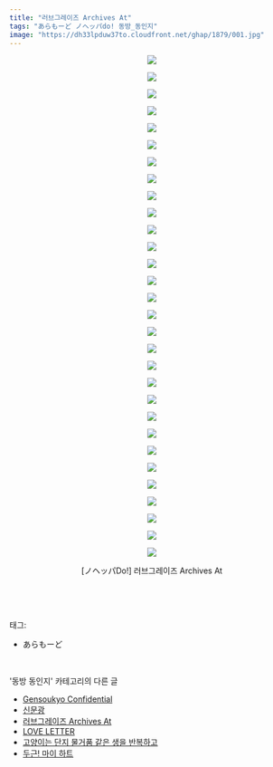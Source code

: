 ```yaml
---
title: "러브그레이즈 Archives At"
tags: "あらもーど ノヘッパdo! 동방_동인지"
image: "https://dh33lpduw37to.cloudfront.net/ghap/1879/001.jpg"
---
```

<div class="article">
<p style="text-align: center; clear: none; float: none;"><img src="{{ site.imgserver2 }}/ghap/1879/001.jpg"/></p>
<p style="text-align: center; clear: none; float: none;"><img src="{{ site.imgserver2 }}/ghap/1879/002.jpg"/></p>
<p style="text-align: center; clear: none; float: none;"><img src="{{ site.imgserver2 }}/ghap/1879/003.jpg"/></p>
<p style="text-align: center; clear: none; float: none;"><img src="{{ site.imgserver2 }}/ghap/1879/004.jpg"/></p>
<p style="text-align: center; clear: none; float: none;"><img src="{{ site.imgserver2 }}/ghap/1879/005.jpg"/></p>
<p style="text-align: center; clear: none; float: none;"><img src="{{ site.imgserver2 }}/ghap/1879/006.jpg"/></p>
<p style="text-align: center; clear: none; float: none;"><img src="{{ site.imgserver2 }}/ghap/1879/007.jpg"/></p>
<p style="text-align: center; clear: none; float: none;"><img src="{{ site.imgserver2 }}/ghap/1879/008.jpg"/></p>
<p style="text-align: center; clear: none; float: none;"><img src="{{ site.imgserver2 }}/ghap/1879/009.jpg"/></p>
<p style="text-align: center; clear: none; float: none;"><img src="{{ site.imgserver2 }}/ghap/1879/010.jpg"/></p>
<p style="text-align: center; clear: none; float: none;"><img src="{{ site.imgserver2 }}/ghap/1879/011.jpg"/></p>
<p style="text-align: center; clear: none; float: none;"><img src="{{ site.imgserver2 }}/ghap/1879/012.jpg"/></p>
<p style="text-align: center; clear: none; float: none;"><img src="{{ site.imgserver2 }}/ghap/1879/013.jpg"/></p>
<p style="text-align: center; clear: none; float: none;"><img src="{{ site.imgserver2 }}/ghap/1879/014.jpg"/></p>
<p style="text-align: center; clear: none; float: none;"><img src="{{ site.imgserver2 }}/ghap/1879/015.jpg"/></p>
<p style="text-align: center; clear: none; float: none;"><img src="{{ site.imgserver2 }}/ghap/1879/016.jpg"/></p>
<p style="text-align: center; clear: none; float: none;"><img src="{{ site.imgserver2 }}/ghap/1879/017.jpg"/></p>
<p style="text-align: center; clear: none; float: none;"><img src="{{ site.imgserver2 }}/ghap/1879/018.jpg"/></p>
<p style="text-align: center; clear: none; float: none;"><img src="{{ site.imgserver2 }}/ghap/1879/019.jpg"/></p>
<p style="text-align: center; clear: none; float: none;"><img src="{{ site.imgserver2 }}/ghap/1879/020.jpg"/></p>
<p style="text-align: center; clear: none; float: none;"><img src="{{ site.imgserver2 }}/ghap/1879/021.jpg"/></p>
<p style="text-align: center; clear: none; float: none;"><img src="{{ site.imgserver2 }}/ghap/1879/022.jpg"/></p>
<p style="text-align: center; clear: none; float: none;"><img src="{{ site.imgserver2 }}/ghap/1879/023.jpg"/></p>
<p style="text-align: center; clear: none; float: none;"><img src="{{ site.imgserver2 }}/ghap/1879/024.jpg"/></p>
<p style="text-align: center; clear: none; float: none;"><img src="{{ site.imgserver2 }}/ghap/1879/025.jpg"/></p>
<p style="text-align: center; clear: none; float: none;"><img src="{{ site.imgserver2 }}/ghap/1879/026.jpg"/></p>
<p style="text-align: center; clear: none; float: none;"><img src="{{ site.imgserver2 }}/ghap/1879/027.jpg"/></p>
<p style="text-align: center; clear: none; float: none;"><img src="{{ site.imgserver2 }}/ghap/1879/028.jpg"/></p>
<p style="text-align: center; clear: none; float: none;"><img src="{{ site.imgserver2 }}/ghap/1879/029.jpg"/></p>
<p style="text-align: center; clear: none; float: none;"><img src="{{ site.imgserver2 }}/ghap/1879/030.jpg"/></p>
<p style="text-align: center; clear: none; float: none;">[ノヘッパDo!] 러브그레이즈 Archives At</p>
<p><br/></p>
</div><br/>
<div class="tagTrail">
<p>태그: </p>
<ul>
<li>あらもーど</li>
</ul>
</div><br/>
<div class="another">
<p>'동방 동인지' 카테고리의 다른 글</p>
<ul>
<li><a href="/ghap_1882">Gensoukyo Confidential</a></li>
<li><a href="/ghap_1880">신문광</a></li>
<li><a href="/ghap_1879">러브그레이즈 Archives At</a></li>
<li><a href="/ghap_1878">LOVE LETTER</a></li>
<li><a href="/ghap_1877">고양이는 단지 물거품 같은 생을 반복하고</a></li>
<li><a href="/ghap_1876">두근! 마이 하트</a></li>
</ul>
</div><br/>
<div class="cb_module cb_fluid">
<div class="cb_wrt cb_profile">
</div><!-- commentList close -->
</div><br/>
